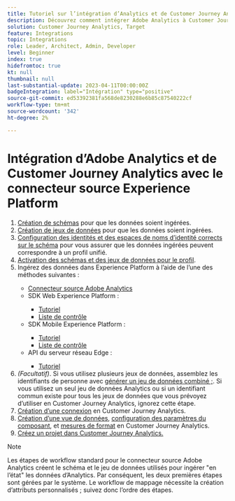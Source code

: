```yaml
---
title: Tutoriel sur l’intégration d’Analytics et de Customer Journey Analytics avec le connecteur source Experience Platform
description: Découvrez comment intégrer Adobe Analytics à Customer Journey Analytics.
solution: Customer Journey Analytics, Target
feature: Integrations
topic: Integrations
role: Leader, Architect, Admin, Developer
level: Beginner
index: true
hidefromtoc: true
kt: null
thumbnail: null
last-substantial-update: 2023-04-11T00:00:00Z
badgeIntegration: label="Intégration" type="positive"
source-git-commit: ed53392381fa568de8230288e6b85c87540222cf
workflow-type: tm+mt
source-wordcount: '342'
ht-degree: 2%

---
```



# Intégration d’Adobe Analytics et de Customer Journey Analytics avec le connecteur source Experience Platform

<ol>
    <li><a href="https://experienceleague.adobe.com/?lang=en#dashboard/learning" _target="_blank" rel="noopener noreferrer">Création de schémas</a> pour que les données soient ingérées.</li>
    <li><a href="https://experienceleague.adobe.com/docs/platform-learn/tutorials/data-ingestion/create-datasets-and-ingest-data.html" _target="_blank" rel="noopener noreferrer">Création de jeux de données</a> pour que les données soient ingérées.</a></li>
    <li><a href="https://experienceleague.adobe.com/docs/platform-learn/tutorials/identities/label-ingest-and-verify-identity-data.html?lang=en" _target="_blank" rel="noopener noreferrer">Configuration des identités et des espaces de noms d’identité corrects sur le schéma</a> pour vous assurer que les données ingérées peuvent correspondre à un profil unifié.</li> 
    <li><a href="https://experienceleague.adobe.com/docs/platform-learn/tutorials/profiles/bring-data-into-the-real-time-customer-profile.html" _target="_blank" rel="noopener noreferrer">Activation des schémas et des jeux de données pour le profil</a>.</li>
    <li>Ingérez des données dans Experience Platform à l’aide de l’une des méthodes suivantes :</li>
        <ul>
            <li><a href="https://experienceleague.adobe.com/docs/platform-learn/tutorials/sources/ingest-data-from-adobe-analytics.html" _target="_blank" rel="noopener noreferrer">Connecteur source Adobe Analytics</a></li>
            <li>SDK Web Experience Platform :</li>
                <ul>
                    <li><a href="https://experienceleague.adobe.com/docs/platform-learn/implement-web-sdk/overview.html" _target="_blank" rel="noopener noreferrer">Tutoriel</a></li>
                    <li><a href="https://experienceleague.adobe.com/docs/analytics/implementation/aep-edge/web-sdk/overview.html" _target="_blank" rel="noopener noreferrer">Liste de contrôle</a></li>
                </ul>
            <li>SDK Mobile Experience Platform :</li>
                <ul>
                    <li><a href="https://experienceleague.adobe.com/docs/platform-learn/data-collection/mobile-sdk/create-mobile-properties.html" _target="_blank" rel="noopener noreferrer">Tutoriel</a></li>
                    <li><a href="https://experienceleague.adobe.com/docs/analytics/implementation/aep-edge/mobile-sdk/overview.html" _target="_blank" rel="noopener noreferrer">Liste de contrôle</a></li>
                </ul></li>
            <li>API du serveur réseau Edge :</li>
                <ul>
                    <li><a href="https://experienceleague.adobe.com/docs/experience-platform/edge-network-server-api/interacting-other-adobe-solutions/interacting-adobe-analytics.html" _target="_blank" rel="noopener noreferrer">Tutoriel</a></li>
                </ul>
       </ul>
    <li><i>(Facultatif)</i>. Si vous utilisez plusieurs jeux de données, assemblez les identifiants de personne avec <a href="https://experienceleague.adobe.com/docs/analytics-platform/using/cja-connections/combined-dataset.html" _target="_blank" rel="noopener noreferrer">générer un jeu de données combiné ;</a>. Si vous utilisez un seul jeu de données Analytics ou si un identifiant commun existe pour tous les jeux de données que vous prévoyez d’utiliser en Customer Journey Analytics, ignorez cette étape.</li>
    <li><a href="https://experienceleague.adobe.com/docs/customer-journey-analytics-learn/tutorials/connections/connecting-customer-journey-analytics-to-data-sources-in-platform.html" _target="_blank" rel="noopener noreferrer">Création d’une connexion</a> en Customer Journey Analytics.</li>
    <li><a href="https://experienceleague.adobe.com/docs/customer-journey-analytics-learn/tutorials/data-views/basic-configuration-for-data-views.html" _target="_blank" rel="noopener noreferrer">Création d’une vue de données</a>, <a href="https://experienceleague.adobe.com/docs/customer-journey-analytics-learn/tutorials/data-views/configuring-component-settings-in-data-views.html" _target="_blank" rel="noopener noreferrer">configuration des paramètres du composant</a>, et <a href="https://experienceleague.adobe.com/docs/customer-journey-analytics-learn/tutorials/data-views/formatting-metrics-in-data-views.html" _target="_blank" rel="noopener noreferrer">mesures de format</a> en Customer Journey Analytics.
    <li><a href="https://experienceleague.adobe.com/docs/customer-journey-analytics-learn/tutorials/analysis-workspace/workspace-projects/build-a-new-project.html" _target="_blank" rel="noopener noreferrer">Créez un projet dans Customer Journey Analytics.</a></li>
</ol>

>[!NOTE]
>
>Les étapes de workflow standard pour le connecteur source Adobe Analytics créent le schéma et le jeu de données utilisés pour ingérer &quot;en l’état&quot; les données d’Analytics. Par conséquent, les deux premières étapes sont gérées par le système. Le workflow de mappage nécessite la création d’attributs personnalisés ; suivez donc l’ordre des étapes.